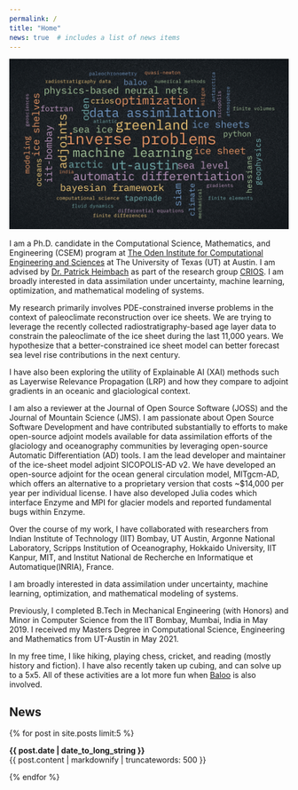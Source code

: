 ```yaml
---
permalink: /
title: "Home"
news: true  # includes a list of news items
---
```



![](/assets/images/wordCloud.jpeg)

I am a Ph.D. candidate in the Computational Science, Mathematics, and Engineering (CSEM) program at [The Oden Institute for Computational Engineering and Sciences](https://oden.utexas.edu/) at The University of Texas (UT) at Austin. I am advised by [Dr. Patrick Heimbach](https://heimbach.wordpress.com/) as part of the research group [CRIOS](https://crios-ut.github.io/). I am broadly interested in data assimilation under uncertainty, machine learning, optimization, and mathematical modeling of systems.

My research primarily involves PDE-constrained inverse problems in the context of paleoclimate reconstruction over ice sheets. We are trying to leverage the recently collected radiostratigraphy-based age layer data to constrain the paleoclimate of the ice sheet during the last 11,000 years. We hypothesize that a better-constrained ice sheet model can better forecast sea level rise contributions in the next century.

I have also been exploring the utility of Explainable AI (XAI) methods such as Layerwise Relevance Propagation (LRP) and how they compare to adjoint gradients in an oceanic and glaciological context. 

I am also a reviewer at the Journal of Open Source Software (JOSS) and the Journal of Mountain Science (JMS). I am passionate about Open Source Software Development and have contributed substantially to efforts to make open-source adjoint models available for data assimilation efforts of the glaciology and oceanography communities by leveraging open-source Automatic Differentiation (AD) tools. I am the lead developer and maintainer of the ice-sheet model adjoint SICOPOLIS-AD v2. We have developed an open-source adjoint for the ocean general circulation model, MITgcm-AD, which offers an alternative to a proprietary version that costs ~$14,000 per year per individual license. I have also developed Julia codes which interface Enzyme and MPI for glacier models and reported fundamental bugs within Enzyme.

Over the course of my work, I have collaborated with researchers from Indian Institute of Technology (IIT) Bombay, UT Austin, Argonne National Laboratory, Scripps Institution of Oceanography, Hokkaido University, IIT Kanpur, MIT, and Institut National de Recherche en Informatique et Automatique(INRIA), France.

I am broadly interested in data assimilation under uncertainty, machine learning, optimization, and mathematical modeling of systems.

Previously, I completed B.Tech in Mechanical Engineering (with Honors) and Minor in Computer Science from the IIT Bombay, Mumbai, India in May 2019. I received my Masters Degree in Computational Science, Engineering and Mathematics from UT-Austin in May 2021. 

In my free time, I like hiking, playing chess, cricket, and reading (mostly history and fiction). I have also recently taken up cubing, and can solve up to a 5x5. All of these activities are a lot more fun when [Baloo](https://www.instagram.com/baloo.theterrier/) is also involved.

## News
  {% for post in site.posts limit:5 %}
  <article>
    <b><time datetime="{{ post.date | date: "%Y-%m-%d" }}">{{ post.date | date_to_long_string }}</time></b>
    <br>
    {{ post.content | markdownify | truncatewords: 500 }}
  </article>
  
{% endfor %}
